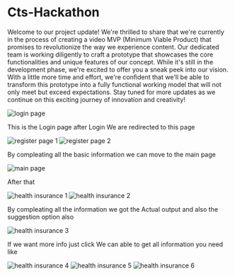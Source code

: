 # Cts-Hackathon

Welcome to our project update! We're thrilled to share that we're currently in the process of creating a video MVP (Minimum Viable Product) that promises to revolutionize the way we experience content. Our dedicated team is working diligently to craft a prototype that showcases the core functionalities and unique features of our concept. While it's still in the development phase, we're excited to offer you a sneak peek into our vision. With a little more time and effort, we're confident that we'll be able to transform this prototype into a fully functional working model that will not only meet but exceed expectations. Stay tuned for more updates as we continue on this exciting journey of innovation and creativity!



![login page](https://github.com/Kishoreselvaraj/Cts-Hackothon/assets/89259172/44ee62c4-0c1a-462b-80bc-86334dcd9002)

This is the Login page after Login We are redirected to this page







![register page 1](https://github.com/Kishoreselvaraj/Cts-Hackothon/assets/89259172/aaec0d64-76c1-4b74-8376-1f978ad94c27)
![register page 2](https://github.com/Kishoreselvaraj/Cts-Hackothon/assets/89259172/77973282-d9e8-4f65-9e26-10b475c8cdae)



By compleating all the basic information we can move to the main page





![main page](https://github.com/Kishoreselvaraj/Cts-Hackothon/assets/89259172/5f4bad5b-dd6d-4f70-9e7c-8ae3f4fc932b)


After that





![health insurance 1](https://github.com/Kishoreselvaraj/Cts-Hackothon/assets/89259172/bb17c402-f7ee-4666-b1fc-a3c6bb3ad095)
![health insurance 2](https://github.com/Kishoreselvaraj/Cts-Hackothon/assets/89259172/af113205-b9df-42f2-a750-fc714d7badf2)


By compleating all the information we got the Actual output and also the suggestion option also






![health insurance 3](https://github.com/Kishoreselvaraj/Cts-Hackothon/assets/89259172/f4747ae2-7ca3-41cd-a1e2-adbc9aa66c11)


If we want more info just click We can able to get all information you need like





![health insurance 4](https://github.com/Kishoreselvaraj/Cts-Hackothon/assets/89259172/3b95873f-9e90-495a-a785-5a22b9910c7a)
![health insurance 5](https://github.com/Kishoreselvaraj/Cts-Hackothon/assets/89259172/13db88bd-f7d0-4f3c-9f0a-dcc1a5416f92)
![health insurance 6](https://github.com/Kishoreselvaraj/Cts-Hackothon/assets/89259172/4922e389-03c6-412d-bbc5-70ae7b4cc6eb)
